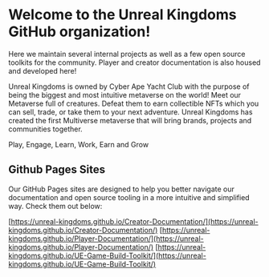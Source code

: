 # Welcome to the Unreal Kingdoms GitHub organization!

Here we maintain several internal projects as well as a few open source toolkits for the community. Player and creator documentation is also housed and developed here!

Unreal Kingdoms is owned by Cyber Ape Yacht Club with the purpose of being the biggest and most intuitive metaverse on the world! Meet our Metaverse full of creatures. Defeat them to earn collectible NFTs which you can sell, trade, or take them to your next adventure. Unreal Kingdoms has created the first Multiverse metaverse that will bring brands, projects and communities together.

Play, Engage, Learn, Work, Earn and Grow

## Github Pages Sites

Our GitHub Pages sites are designed to help you better navigate our documentation and open source tooling in a more intuitive and simplified way. Check them out below:

[https://unreal-kingdoms.github.io/Creator-Documentation/](https://unreal-kingdoms.github.io/Creator-Documentation/)
[https://unreal-kingdoms.github.io/Player-Documentation/](https://unreal-kingdoms.github.io/Player-Documentation/)
[https://unreal-kingdoms.github.io/UE-Game-Build-Toolkit/](https://unreal-kingdoms.github.io/UE-Game-Build-Toolkit/)
